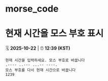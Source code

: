 # morse_code
# 현재 시간을 모스 부호 표시
<!-- MORSE_TIME_START -->
🗓️ **2025-10-22** | ⏰ **12:39 (KST)**

```
현재 시간을 입력하세요. 모스 부호로 바꿉니다
.---- ..--- ...-- ----.
모스 부호를 다시 현재 시간으로 바꿉니다
1239
```
<!-- MORSE_TIME_END -->
